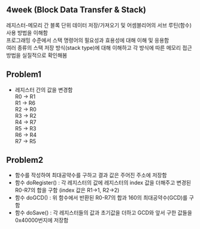 ## 4week (Block Data Transfer & Stack)
레지스터-메모리 간 블록 단위 데이터 저장/가져오기 및 어셈블리어의 서브 루틴(함수) 사용 방법을 이해함  
프로그래밍 수준에서 스택 명령어의 필요성과 효용성에 대해 이해 및 응용함  
여러 종류의 스택 저장 방식(stack type)에 대해 이해하고 각 방식에 따른 메모리 접근 방법을 실질적으로 확인해봄

## Problem1
- 레지스터 간의 값을 변경함  
R0 -> R1  
R1 -> R6  
R2 -> R0  
R3 -> R2  
R4 -> R7  
R5 -> R3  
R6 -> R4  
R7 -> R5

## Problem2
- 함수를 작성하여 최대공약수를 구하고 결과 값은 주어진 주소에 저장함
- 함수 doRegister() : 각 레지스터의 값에 레지스터의 index 값을 더해주고 변경된 R0-R7의 합을 구함 (index 값은 R1->1, R2->2)
- 함수 doGCD() : 위 함수에서 반환된 R0-R7의 합과 160의 최대공약수(GCD)를 구함
- 함수 doSave() : 각 레지스터들의 값과 초기값을 더하고 GCD와 앞서 구한 값들을 0x40000번지에 저장함

